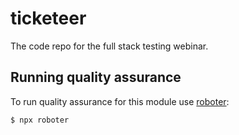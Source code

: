 # ticketeer

The code repo for the full stack testing webinar.

## Running quality assurance

To run quality assurance for this module use [roboter](https://www.npmjs.com/package/roboter):

```shell
$ npx roboter
```

